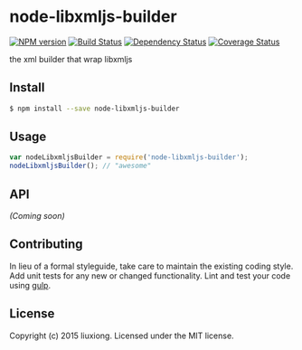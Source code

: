 # node-libxmljs-builder
[![NPM version][npm-image]][npm-url] [![Build Status][travis-image]][travis-url] [![Dependency Status][daviddm-image]][daviddm-url] [![Coverage Status][coveralls-image]][coveralls-url]

the xml builder that wrap libxmljs


## Install

```bash
$ npm install --save node-libxmljs-builder
```


## Usage

```javascript
var nodeLibxmljsBuilder = require('node-libxmljs-builder');
nodeLibxmljsBuilder(); // "awesome"
```

## API

_(Coming soon)_


## Contributing

In lieu of a formal styleguide, take care to maintain the existing coding style. Add unit tests for any new or changed functionality. Lint and test your code using [gulp](http://gulpjs.com/).


## License

Copyright (c) 2015 liuxiong. Licensed under the MIT license.



[npm-url]: https://npmjs.org/package/node-libxmljs-builder
[npm-image]: https://badge.fury.io/js/node-libxmljs-builder.svg
[travis-url]: https://travis-ci.org/liuxiong332/node-libxmljs-builder
[travis-image]: https://travis-ci.org/liuxiong332/node-libxmljs-builder.svg?branch=master
[daviddm-url]: https://david-dm.org/liuxiong332/node-libxmljs-builder
[daviddm-image]: https://david-dm.org/liuxiong332/node-libxmljs-builder.svg?theme=shields.io
[coveralls-url]: https://coveralls.io/r/liuxiong332/node-libxmljs-builder
[coveralls-image]: https://coveralls.io/repos/liuxiong332/node-libxmljs-builder/badge.png
